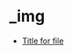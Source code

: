 <!-- this entire file is auto-generated -->

# _img

<!-- optional markdown-notes-tree directory description starts here -->

<!-- optional markdown-notes-tree directory description ends here -->

- [Title for file](file.md)
